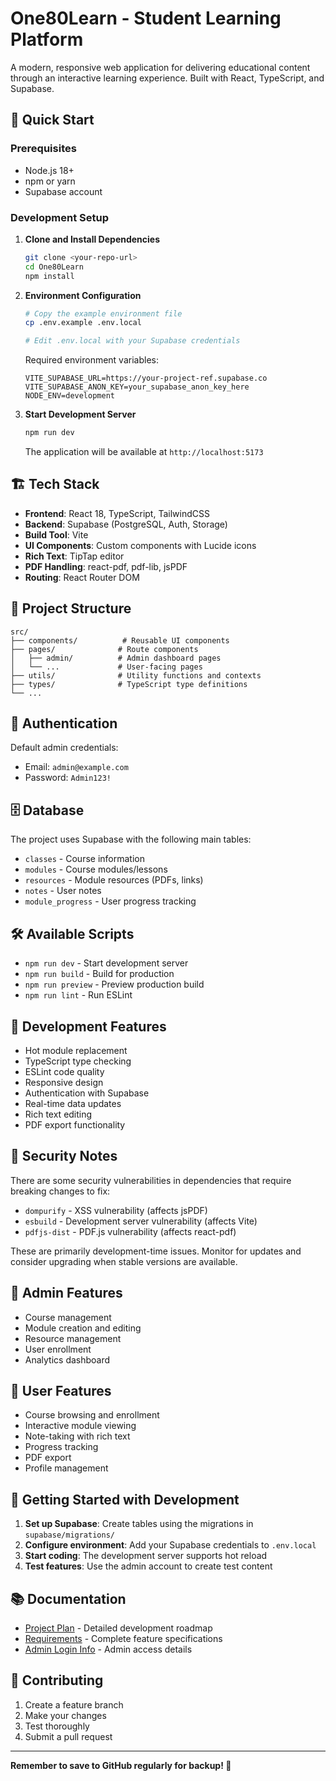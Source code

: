 # One80Learn - Student Learning Platform

A modern, responsive web application for delivering educational content through an interactive learning experience. Built with React, TypeScript, and Supabase.

## 🚀 Quick Start

### Prerequisites

- Node.js 18+ 
- npm or yarn
- Supabase account

### Development Setup

1. **Clone and Install Dependencies**
   ```bash
   git clone <your-repo-url>
   cd One80Learn
   npm install
   ```

2. **Environment Configuration**
   ```bash
   # Copy the example environment file
   cp .env.example .env.local
   
   # Edit .env.local with your Supabase credentials
   ```
   
   Required environment variables:
   ```env
   VITE_SUPABASE_URL=https://your-project-ref.supabase.co
   VITE_SUPABASE_ANON_KEY=your_supabase_anon_key_here
   NODE_ENV=development
   ```

3. **Start Development Server**
   ```bash
   npm run dev
   ```
   
   The application will be available at `http://localhost:5173`

## 🏗️ Tech Stack

- **Frontend**: React 18, TypeScript, TailwindCSS
- **Backend**: Supabase (PostgreSQL, Auth, Storage)
- **Build Tool**: Vite
- **UI Components**: Custom components with Lucide icons
- **Rich Text**: TipTap editor
- **PDF Handling**: react-pdf, pdf-lib, jsPDF
- **Routing**: React Router DOM

## 📁 Project Structure

```
src/
├── components/          # Reusable UI components
├── pages/              # Route components
│   ├── admin/          # Admin dashboard pages
│   └── ...             # User-facing pages
├── utils/              # Utility functions and contexts
├── types/              # TypeScript type definitions
└── ...
```

## 🔐 Authentication

Default admin credentials:
- Email: `admin@example.com`
- Password: `Admin123!`

## 🗄️ Database

The project uses Supabase with the following main tables:
- `classes` - Course information
- `modules` - Course modules/lessons
- `resources` - Module resources (PDFs, links)
- `notes` - User notes
- `module_progress` - User progress tracking

## 🛠️ Available Scripts

- `npm run dev` - Start development server
- `npm run build` - Build for production
- `npm run preview` - Preview production build
- `npm run lint` - Run ESLint

## 🔧 Development Features

- Hot module replacement
- TypeScript type checking
- ESLint code quality
- Responsive design
- Authentication with Supabase
- Real-time data updates
- Rich text editing
- PDF export functionality

## 🚨 Security Notes

There are some security vulnerabilities in dependencies that require breaking changes to fix:
- `dompurify` - XSS vulnerability (affects jsPDF)
- `esbuild` - Development server vulnerability (affects Vite)
- `pdfjs-dist` - PDF.js vulnerability (affects react-pdf)

These are primarily development-time issues. Monitor for updates and consider upgrading when stable versions are available.

## 📝 Admin Features

- Course management
- Module creation and editing
- Resource management
- User enrollment
- Analytics dashboard

## 🎯 User Features

- Course browsing and enrollment
- Interactive module viewing
- Note-taking with rich text
- Progress tracking
- PDF export
- Profile management

## 🌟 Getting Started with Development

1. **Set up Supabase**: Create tables using the migrations in `supabase/migrations/`
2. **Configure environment**: Add your Supabase credentials to `.env.local`
3. **Start coding**: The development server supports hot reload
4. **Test features**: Use the admin account to create test content

## 📚 Documentation

- [Project Plan](Project_Plan.md) - Detailed development roadmap
- [Requirements](requirements.md) - Complete feature specifications
- [Admin Login Info](admin_login.md) - Admin access details

## 🤝 Contributing

1. Create a feature branch
2. Make your changes
3. Test thoroughly
4. Submit a pull request

---

**Remember to save to GitHub regularly for backup! 💾** 
